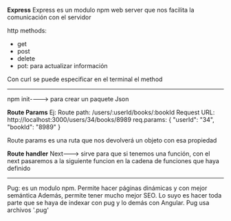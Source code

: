 **Express**
Express es un modulo npm  web server que nos facilita la comunicación con el servidor

http methods:
- get
- post
- delete
- pot: para actualizar información

Con curl se puede especificar en el terminal el method

------
npm init----> para crear un paquete Json


**Route Params**
Ej:
Route path: /users/:userId/books/:bookId
Request URL: http://localhost:3000/users/34/books/8989
req.params: { "userId": "34", "bookId": "8989" }

Route params es una ruta que nos devolverá un objeto con esa propiedad

**Route handler**
Next---> sirve para que si tenemos una función, con el next pasaremos a la siguiente funcion en la cadena de funciones que haya definido


--------

Pug: es un modulo npm. Permite hacer páginas dinámicas y con mejor semántica
Además, permite tener mucho mejor SEO. Lo suyo es hacer toda parte que se haya de indexar con pug y lo demás con Angular.
Pug usa archivos '.pug'